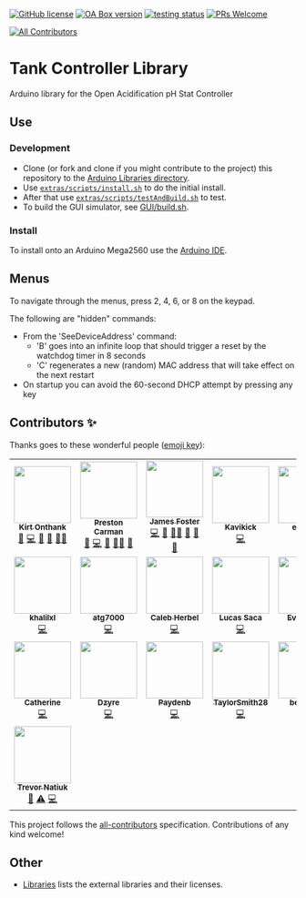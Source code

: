 [![GitHub license](https://img.shields.io/badge/License-MPL%202.0-brightgreen.svg)](https://github.com/Open-Acidification/TankController/blob/master/LICENSE)
[![OA Box version](https://img.shields.io/badge/TankController-v21.09.1-informational.svg)](https://github.com/Open-Acidification/TankController/releases)
[![testing status](https://github.com/Open-Acidification/TankController/workflows/Arduino%20CI/badge.svg)](https://github.com/Open-Acidification/TankController/actions)
[![PRs Welcome](https://img.shields.io/badge/PRs-welcome-brightgreen.svg)](https://github.com/Open-Acidification/TankController/blob/master/CONTRIBUTING.md)
<!-- ALL-CONTRIBUTORS-BADGE:START - Do not remove or modify this section -->
[![All Contributors](https://img.shields.io/badge/all_contributors-19-orange.svg?style=flat-square)](#contributors-)
<!-- ALL-CONTRIBUTORS-BADGE:END -->

# Tank Controller Library

Arduino library for the Open Acidification pH Stat Controller

## Use

### Development

*   Clone (or fork and clone if you might contribute to the project) this repository to the [Arduino Libraries directory](https://www.arduino.cc/en/Hacking/Libraries).
*   Use [`extras/scripts/install.sh`](extras/scripts/install.sh) to do the initial install.
*   After that use [`extras/scripts/testAndBuild.sh`](extras/scripts/testAndBuild.sh) to test.
*   To build the GUI simulator, see [GUI/build.sh](GUI/build.sh).

### Install

To install onto an Arduino Mega2560 use the [Arduino IDE](https://www.arduino.cc/en/software).

## Menus

To navigate through the menus, press 2, 4, 6, or 8 on the keypad.

The following are "hidden" commands:
*   From the 'SeeDeviceAddress' command:
    *   'B' goes into an infinite loop that should trigger a reset by the watchdog timer in 8 seconds
    *   'C' regenerates a new (random) MAC address that will take effect on the next restart
*   On startup you can avoid the 60-second DHCP attempt by pressing any key

## Contributors ✨

Thanks goes to these wonderful people ([emoji key](https://allcontributors.org/docs/en/emoji-key)):

<!-- ALL-CONTRIBUTORS-LIST:START - Do not remove or modify this section -->
<!-- prettier-ignore-start -->
<!-- markdownlint-disable -->
<table>
  <tr>
    <td align="center"><a href="https://gab.wallawalla.edu/~kirt.onthank/index.html"><img src="https://avatars.githubusercontent.com/u/48142545?v=4?s=100" width="100px;" alt=""/><br /><sub><b>Kirt Onthank</b></sub></a><br /><a href="#business-KirtOnthank" title="Business development">💼</a> <a href="https://github.com/Open-Acidification/TankController/commits?author=KirtOnthank" title="Code">💻</a> <a href="#design-KirtOnthank" title="Design">🎨</a> <a href="#ideas-KirtOnthank" title="Ideas, Planning, & Feedback">🤔</a> <a href="#mentoring-KirtOnthank" title="Mentoring">🧑‍🏫</a></td>
    <td align="center"><a href="https://github.com/prestoncarman"><img src="https://avatars.githubusercontent.com/u/3517157?v=4?s=100" width="100px;" alt=""/><br /><sub><b>Preston Carman</b></sub></a><br /><a href="https://github.com/Open-Acidification/TankController/issues?q=author%3Aprestoncarman" title="Bug reports">🐛</a> <a href="https://github.com/Open-Acidification/TankController/commits?author=prestoncarman" title="Code">💻</a> <a href="#ideas-prestoncarman" title="Ideas, Planning, & Feedback">🤔</a> <a href="#mentoring-prestoncarman" title="Mentoring">🧑‍🏫</a> <a href="https://github.com/Open-Acidification/TankController/pulls?q=is%3Apr+reviewed-by%3Aprestoncarman" title="Reviewed Pull Requests">👀</a></td>
    <td align="center"><a href="http://programminggems.wordpress.com/"><img src="https://avatars.githubusercontent.com/u/1577872?v=4?s=100" width="100px;" alt=""/><br /><sub><b>James Foster</b></sub></a><br /><a href="https://github.com/Open-Acidification/TankController/commits?author=jgfoster" title="Code">💻</a> <a href="#ideas-jgfoster" title="Ideas, Planning, & Feedback">🤔</a> <a href="#mentoring-jgfoster" title="Mentoring">🧑‍🏫</a> <a href="#projectManagement-jgfoster" title="Project Management">📆</a> <a href="https://github.com/Open-Acidification/TankController/pulls?q=is%3Apr+reviewed-by%3Ajgfoster" title="Reviewed Pull Requests">👀</a> <a href="https://github.com/Open-Acidification/TankController/issues?q=author%3Ajgfoster" title="Bug reports">🐛</a></td>
    <td align="center"><a href="https://github.com/Kavikick"><img src="https://avatars.githubusercontent.com/u/50475639?v=4?s=100" width="100px;" alt=""/><br /><sub><b>Kavikick</b></sub></a><br /><a href="https://github.com/Open-Acidification/TankController/commits?author=Kavikick" title="Code">💻</a></td>
    <td align="center"><a href="https://github.com/eucalvo"><img src="https://avatars.githubusercontent.com/u/71796520?v=4?s=100" width="100px;" alt=""/><br /><sub><b>eucalvo</b></sub></a><br /><a href="https://github.com/Open-Acidification/TankController/commits?author=eucalvo" title="Code">💻</a> <a href="https://github.com/Open-Acidification/TankController/issues?q=author%3Aeucalvo" title="Bug reports">🐛</a></td>
    <td align="center"><a href="https://github.com/Lizj96"><img src="https://avatars.githubusercontent.com/u/71606160?v=4?s=100" width="100px;" alt=""/><br /><sub><b>Lizj96</b></sub></a><br /><a href="https://github.com/Open-Acidification/TankController/commits?author=Lizj96" title="Code">💻</a></td>
  </tr>
  <tr>
    <td align="center"><a href="https://github.com/khalilxl"><img src="https://avatars.githubusercontent.com/u/26103228?v=4?s=100" width="100px;" alt=""/><br /><sub><b>khalilxl</b></sub></a><br /><a href="https://github.com/Open-Acidification/TankController/commits?author=khalilxl" title="Code">💻</a></td>
    <td align="center"><a href="https://github.com/atg7000"><img src="https://avatars.githubusercontent.com/u/38963069?v=4?s=100" width="100px;" alt=""/><br /><sub><b>atg7000</b></sub></a><br /><a href="https://github.com/Open-Acidification/TankController/commits?author=atg7000" title="Code">💻</a></td>
    <td align="center"><a href="https://github.com/cherbel"><img src="https://avatars.githubusercontent.com/u/36583106?v=4?s=100" width="100px;" alt=""/><br /><sub><b>Caleb Herbel</b></sub></a><br /><a href="https://github.com/Open-Acidification/TankController/commits?author=cherbel" title="Code">💻</a></td>
    <td align="center"><a href="https://github.com/lsaca05"><img src="https://avatars.githubusercontent.com/u/46550669?v=4?s=100" width="100px;" alt=""/><br /><sub><b>Lucas Saca</b></sub></a><br /><a href="https://github.com/Open-Acidification/TankController/commits?author=lsaca05" title="Code">💻</a></td>
    <td align="center"><a href="https://github.com/EvanKropf"><img src="https://avatars.githubusercontent.com/u/59894430?v=4?s=100" width="100px;" alt=""/><br /><sub><b>EvanKropf</b></sub></a><br /><a href="https://github.com/Open-Acidification/TankController/commits?author=EvanKropf" title="Code">💻</a></td>
    <td align="center"><a href="https://github.com/genevea"><img src="https://avatars.githubusercontent.com/u/83893683?v=4?s=100" width="100px;" alt=""/><br /><sub><b>genevea</b></sub></a><br /><a href="https://github.com/Open-Acidification/TankController/commits?author=genevea" title="Code">💻</a></td>
  </tr>
  <tr>
    <td align="center"><a href="https://github.com/thomca"><img src="https://avatars.githubusercontent.com/u/56854904?v=4?s=100" width="100px;" alt=""/><br /><sub><b>Catherine</b></sub></a><br /><a href="https://github.com/Open-Acidification/TankController/commits?author=thomca" title="Code">💻</a></td>
    <td align="center"><a href="https://github.com/IDzyre"><img src="https://avatars.githubusercontent.com/u/46759635?v=4?s=100" width="100px;" alt=""/><br /><sub><b>Dzyre</b></sub></a><br /><a href="https://github.com/Open-Acidification/TankController/commits?author=IDzyre" title="Code">💻</a></td>
    <td align="center"><a href="https://github.com/Paydenb"><img src="https://avatars.githubusercontent.com/u/83844058?v=4?s=100" width="100px;" alt=""/><br /><sub><b>Paydenb</b></sub></a><br /><a href="https://github.com/Open-Acidification/TankController/commits?author=Paydenb" title="Code">💻</a></td>
    <td align="center"><a href="https://github.com/TaylorSmith28"><img src="https://avatars.githubusercontent.com/u/83837157?v=4?s=100" width="100px;" alt=""/><br /><sub><b>TaylorSmith28</b></sub></a><br /><a href="https://github.com/Open-Acidification/TankController/commits?author=TaylorSmith28" title="Code">💻</a></td>
    <td align="center"><a href="https://github.com/BenjaminWachter"><img src="https://avatars.githubusercontent.com/u/81596850?v=4?s=100" width="100px;" alt=""/><br /><sub><b>benwach</b></sub></a><br /><a href="https://github.com/Open-Acidification/TankController/commits?author=BenjaminWachter" title="Code">💻</a></td>
    <td align="center"><a href="https://github.com/je-foster"><img src="https://avatars.githubusercontent.com/u/109112235?v=4?s=100" width="100px;" alt=""/><br /><sub><b>John Foster</b></sub></a><br /><a href="https://github.com/Open-Acidification/TankController/commits?author=je-foster" title="Tests">⚠️</a> <a href="https://github.com/Open-Acidification/TankController/commits?author=je-foster" title="Code">💻</a></td>
  </tr>
  <tr>
    <td align="center"><a href="https://github.com/pianistrevor"><img src="https://avatars.githubusercontent.com/u/31118933?v=4?s=100" width="100px;" alt=""/><br /><sub><b>Trevor Natiuk</b></sub></a><br /><a href="https://github.com/Open-Acidification/TankController/issues?q=author%3Apianistrevor" title="Bug reports">🐛</a> <a href="https://github.com/Open-Acidification/TankController/commits?author=pianistrevor" title="Tests">⚠️</a> <a href="https://github.com/Open-Acidification/TankController/commits?author=pianistrevor" title="Code">💻</a></td>
  </tr>
</table>

<!-- markdownlint-restore -->
<!-- prettier-ignore-end -->

<!-- ALL-CONTRIBUTORS-LIST:END -->

This project follows the [all-contributors](https://github.com/all-contributors/all-contributors) specification. Contributions of any kind welcome!

## Other

*   [Libraries](docs/libraries.md) lists the external libraries and their licenses.
